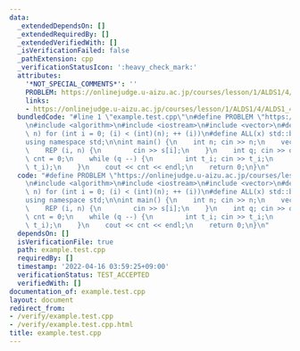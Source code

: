 ```yaml
---
data:
  _extendedDependsOn: []
  _extendedRequiredBy: []
  _extendedVerifiedWith: []
  _isVerificationFailed: false
  _pathExtension: cpp
  _verificationStatusIcon: ':heavy_check_mark:'
  attributes:
    '*NOT_SPECIAL_COMMENTS*': ''
    PROBLEM: https://onlinejudge.u-aizu.ac.jp/courses/lesson/1/ALDS1/4/ALDS1_4_B
    links:
    - https://onlinejudge.u-aizu.ac.jp/courses/lesson/1/ALDS1/4/ALDS1_4_B
  bundledCode: "#line 1 \"example.test.cpp\"\n#define PROBLEM \"https://onlinejudge.u-aizu.ac.jp/courses/lesson/1/ALDS1/4/ALDS1_4_B\"\
    \n#include <algorithm>\n#include <iostream>\n#include <vector>\n#define REP(i,\
    \ n) for (int i = 0; (i) < (int)(n); ++ (i))\n#define ALL(x) std::begin(x), std::end(x)\n\
    using namespace std;\n\nint main() {\n    int n; cin >> n;\n    vector<int> s(n);\n\
    \    REP (i, n) {\n        cin >> s[i];\n    }\n    int q; cin >> q;\n    int\
    \ cnt = 0;\n    while (q --) {\n        int t_i; cin >> t_i;\n        cnt += binary_search(ALL(s),\
    \ t_i);\n    }\n    cout << cnt << endl;\n    return 0;\n}\n"
  code: "#define PROBLEM \"https://onlinejudge.u-aizu.ac.jp/courses/lesson/1/ALDS1/4/ALDS1_4_B\"\
    \n#include <algorithm>\n#include <iostream>\n#include <vector>\n#define REP(i,\
    \ n) for (int i = 0; (i) < (int)(n); ++ (i))\n#define ALL(x) std::begin(x), std::end(x)\n\
    using namespace std;\n\nint main() {\n    int n; cin >> n;\n    vector<int> s(n);\n\
    \    REP (i, n) {\n        cin >> s[i];\n    }\n    int q; cin >> q;\n    int\
    \ cnt = 0;\n    while (q --) {\n        int t_i; cin >> t_i;\n        cnt += binary_search(ALL(s),\
    \ t_i);\n    }\n    cout << cnt << endl;\n    return 0;\n}\n"
  dependsOn: []
  isVerificationFile: true
  path: example.test.cpp
  requiredBy: []
  timestamp: '2022-04-16 03:59:25+09:00'
  verificationStatus: TEST_ACCEPTED
  verifiedWith: []
documentation_of: example.test.cpp
layout: document
redirect_from:
- /verify/example.test.cpp
- /verify/example.test.cpp.html
title: example.test.cpp
---
```


